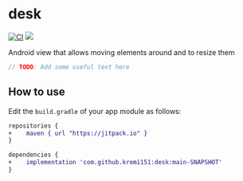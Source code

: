 # desk

[![CI](https://github.com/kremi151/desk/actions/workflows/ci.yml/badge.svg)](https://github.com/kremi151/desk/actions/workflows/ci.yml)
[![](https://jitpack.io/v/kremi151/desk.svg)](https://jitpack.io/#kremi151/desk)

Android view that allows moving elements around and to resize them

```kotlin
// TODO: Add some useful text here
```

## How to use

Edit the `build.gradle` of your app module as follows:

```diff
repositories {
+    maven { url "https://jitpack.io" }
}

dependencies {
+    implementation 'com.github.kremi151:desk:main-SNAPSHOT'
}
```